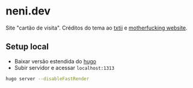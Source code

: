 # neni.dev

Site "cartão de visita". Créditos do tema ao [txtii](https://txti.es/) e [motherfucking website](https://motherfuckingwebsite.com/).

## Setup local

- Baixar versão estendida do [hugo](https://github.com/gohugoio/hugo/releases)
- Subir servidor e acessar ``localhost:1313``
```sh
hugo server --disableFastRender
```
